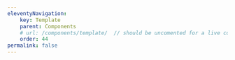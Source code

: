 ```yaml
---
eleventyNavigation:
    key: Template
    parent: Components
    # url: /components/template/  // should be uncomented for a live component page
    order: 44
permalink: false
---
```


